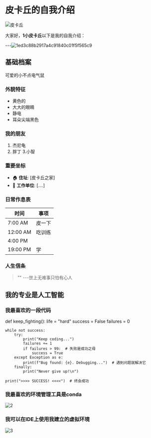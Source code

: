 # 皮卡丘的自我介绍


![皮卡丘](https://github.com/user-attachments/assets/d1a6bcc5-3ef5-46b8-b7ab-46c958954177)

大家好，**1小皮卡丘**以下是我的自我介绍：

---![1ed3c88b2917a4c91840c01f5f565c9](https://github.com/user-attachments/assets/166c975d-70ab-4401-9f78-6a0c1adf689c)


## 基础档案 
可爱的小不点电气鼠
### 外貌特征 
- 黄色的
- 大大的眼睛
- 静电
- 耳朵尖端黑色

### 我的朋友
1. 杰尼龟
2. 胖丁
3.小智 


### 重要坐标
- 🏠 **住址**: [皮卡丘之家] 
- 🏢 **工作单位**: [....]

### 日常作息表
| 时间       | 事项                  |
|------------|-----------------------|
| 7:00 AM    |     皮一下   |
| 12:00 AM   |      吃训练     |
| 4:00 PM    |    |玩游戏
| 19:00 PM   |        学   |

### 人生信条
> ""
---世上无难事只怕有心人

## 我的专业是人工智能
### 我最喜欢的一段代码
def keep_fighting():
    life = "hard"
    success = False
    failures = 0
    
    while not success:
        try:
            print("Keep coding...")
            failures += 1
            if failures > 99:  # 失败是成功之母
                success = True
        except Exception as e:
            print(f"Bug found: {e}. Debugging...")  # 遇到问题就解决它
        finally:
            print("Never give up!\n")
    
    print(">>>> SUCCESS! <<<<")  # 终会成功




### 我最喜欢的环境管理工具是conda
![2](https://github.com/user-attachments/assets/a4e96af2-4a86-4ce9-8dad-67f64bd49faf)


### 我可以在IDE上使用我建立的虚拟环境
![3](https://github.com/user-attachments/assets/f043fc20-ccba-4fc3-9c0e-7368b6bdb7fe)



